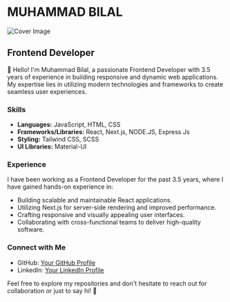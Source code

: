 # MUHAMMAD BILAL

![Cover Image](header2.png)

## Frontend Developer

👋 Hello! I'm Muhammad Bilal, a passionate Frontend Developer with 3.5 years of experience in building responsive and dynamic web applications. My expertise lies in utilizing modern technologies and frameworks to create seamless user experiences.

### Skills

- **Languages:** JavaScript, HTML, CSS
- **Frameworks/Libraries:** React, Next.js, NODE.JS, Express Js
- **Styling:** Tailwind CSS, SCSS
- **UI Libraries:** Material-UI

### Experience

I have been working as a Frontend Developer for the past 3.5 years, where I have gained hands-on experience in:

- Building scalable and maintainable React applications.
- Utilizing Next.js for server-side rendering and improved performance.
- Crafting responsive and visually appealing user interfaces.
- Collaborating with cross-functional teams to deliver high-quality software.



### Connect with Me

- GitHub: [Your GitHub Profile](https://github.com/mxbilal)
- LinkedIn: [Your LinkedIn Profile](https://www.linkedin.com/in/mxbilal0)

Feel free to explore my repositories and don't hesitate to reach out for collaboration or just to say hi! 🚀

